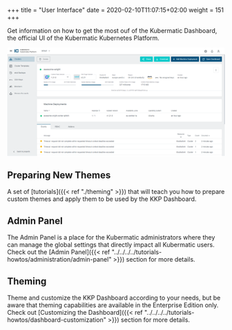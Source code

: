 +++
title = "User Interface"
date = 2020-02-10T11:07:15+02:00
weight = 151
+++

Get information on how to get the most ouf of the Kubermatic Dashboard, the official UI of the Kubermatic Kubernetes Platform.

![Admin Panel](dashboard.png?height=400px&classes=shadow,border "Kubermatic Dashboard")

## Preparing New Themes

A set of [tutorials]({{< ref "./theming" >}}) that will teach you how to prepare custom themes and apply
them to be used by the KKP Dashboard.

## Admin Panel

The Admin Panel is a place for the Kubermatic administrators where they can manage the global settings that directly
impact all Kubermatic users. Check out the
[Admin Panel]({{< ref "../../../../tutorials-howtos/administration/admin-panel" >}}) section for more details.

## Theming

Theme and customize the KKP Dashboard according to your needs, but be aware that theming capabilities are available in
the Enterprise Edition only. Check out
[Customizing the Dashboard]({{< ref "../../../../tutorials-howtos/dashboard-customization" >}}) section
for more details.
